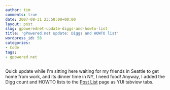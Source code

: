 ```yaml
---
author: tim
comments: true
date: 2007-08-31 23:50:00+00:00
layout: post
slug: gpowerednet-update-diggs-and-howto-list
title: 'gPowered.net update: Diggs and HOWTO list'
wordpress_id: 58
categories:
- Code
tags:
- gpowered.net
---
```


Quick update while I'm sitting here waiting for my friends in Seattle to get home from work, and its dinner time in NY, I need food! Anyway, I added the Digg count and HOWTO lists to the [Post List](http://gpowered.net/g/postlist/) page as YUI tabview tabs.
